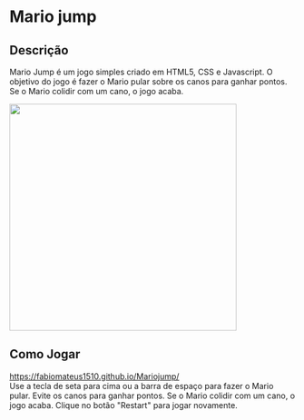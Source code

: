 # Mario jump

## Descrição
Mario Jump é um jogo simples criado em HTML5, CSS e Javascript. O objetivo do jogo é fazer o Mario pular sobre os canos para ganhar pontos. Se o Mario colidir com um cano, o jogo acaba.

<img src="img/marioJump.gif" width="400"/>

## Como Jogar
https://fabiomateus1510.github.io/Mariojump/ <br/>
Use a tecla de seta para cima ou a barra de espaço para fazer o Mario pular.
Evite os canos para ganhar pontos.
Se o Mario colidir com um cano, o jogo acaba.
Clique no botão "Restart" para jogar novamente.

